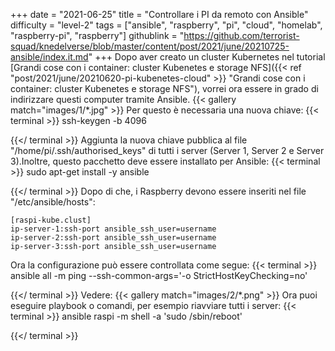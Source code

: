 +++
date = "2021-06-25"
title = "Controllare i PI da remoto con Ansible"
difficulty = "level-2"
tags = ["ansible", "raspberry", "pi", "cloud", "homelab", "raspberry-pi", "raspberry"]
githublink = "https://github.com/terrorist-squad/knedelverse/blob/master/content/post/2021/june/20210725-ansible/index.it.md"
+++
Dopo aver creato un cluster Kubernetes nel tutorial [Grandi cose con i container: cluster Kubenetes e storage NFS]({{< ref "post/2021/june/20210620-pi-kubenetes-cloud" >}} "Grandi cose con i container: cluster Kubenetes e storage NFS"), vorrei ora essere in grado di indirizzare questi computer tramite Ansible.
{{< gallery match="images/1/*.jpg" >}}
Per questo è necessaria una nuova chiave:
{{< terminal >}}
ssh-keygen -b 4096

{{</ terminal >}}
Aggiunta la nuova chiave pubblica al file "/home/pi/.ssh/authorised_keys" di tutti i server (Server 1, Server 2 e Server 3).Inoltre, questo pacchetto deve essere installato per Ansible:
{{< terminal >}}
sudo apt-get install -y ansible

{{</ terminal >}}
Dopo di che, i Raspberry devono essere inseriti nel file "/etc/ansible/hosts":
```
[raspi-kube.clust]
ip-server-1:ssh-port ansible_ssh_user=username 
ip-server-2:ssh-port ansible_ssh_user=username 
ip-server-3:ssh-port ansible_ssh_user=username 

```
Ora la configurazione può essere controllata come segue:
{{< terminal >}}
ansible all -m ping --ssh-common-args='-o StrictHostKeyChecking=no'

{{</ terminal >}}
Vedere:
{{< gallery match="images/2/*.png" >}}
Ora puoi eseguire playbook o comandi, per esempio riavviare tutti i server:
{{< terminal >}}
ansible raspi -m shell -a 'sudo /sbin/reboot'

{{</ terminal >}}
